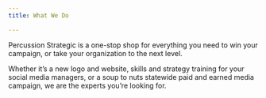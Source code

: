 ```yaml
---
title: What We Do

---
```

Percussion Strategic is a one-stop shop for everything you need to win your campaign, or take your organization to the next level.

Whether it’s a new logo and website, skills and strategy training for your social media managers, or a soup to nuts statewide paid and earned media campaign, we are the experts you’re looking for.
